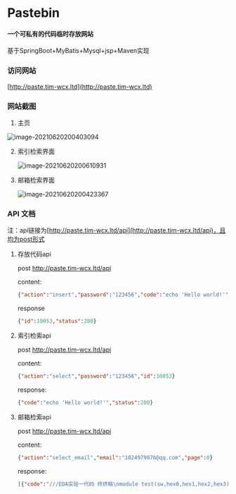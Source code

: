 # Pastebin

#### 																									一个可私有的代码临时存放网站

基于SpringBoot+MyBatis+Mysql+jsp+Maven实现

### 访问网站

[http://paste.tim-wcx.ltd](http://paste.tim-wcx.ltd)

### 网站截图

1. 主页

![image-20210620200403094](https://rawgithub.tim-wcx.workers.dev/WCX1024979076/image1/master/img/20210620200404.png)

2. 索引检索界面

   ![image-20210620200610931](C:\Users\Lenovo\AppData\Roaming\Typora\typora-user-images\image-20210620200610931.png)



3. 邮箱检索界面

   ![image-20210620200423367](https://rawgithub.tim-wcx.workers.dev/WCX1024979076/image1/master/img/20210620200423.png)

### API 文档

注：api链接为[http://paste.tim-wcx.ltd/api](http://paste.tim-wcx.ltd/api)，且均为post形式

1. 存放代码api

   post http://paste.tim-wcx.ltd/api

   content:

   ```json
   {"action":"insert","password":"123456","code":"echo 'Hello world!'","is_secret":0}
   ```

   response

   ```json
   {"id":10053,"status":200}
   ```

2. 索引检索api

   post http://paste.tim-wcx.ltd/api

   content:

   ```json
   {"action":"select","password":"123456","id":10053}
   ```

   response:

   ```json
   {"code":"echo 'Hello world!'","status":200}
   ```

3. 邮箱检索api

   post http://paste.tim-wcx.ltd/api

   content:

   ```json
   {"action":"select_email","email":"1024979076@qq.com","page":0}
   ```

   response:

   ```json
   [{"code":"///EDA实验一代码 终终稿\nmodule test(sw,hex0,hex1,hex2,hex3);\ninput sw;\noutput hex0,hex1,hex2,hex3;\nwire[17:0] sw;\nreg[0:6] hex0,hex1,hex2,hex3;\nreg[6:0] ans1,ans2;\nreg [17:0]  ans;\ninteger flag=1;\nalways @ (sw)\nbegin\n\tans1<=sw[13:7];\n\tans2<=sw[6:0];\n\tif(sw[17]==1)\n\t\tbegin\n\t\t\thex3[0:6]<=7'b1111111;\n\t\t\tans<=a...","id":10052},{"code":"///EDA实验一代码终稿\nmodule test(sw,hex0,hex1,hex2,hex3);\ninput sw;\noutput hex0,hex1,hex2,hex3;\nwire[17:0] sw;\nreg[0:6] hex0,hex1,hex2,hex3;\nreg[6:0] ans1,ans2;\nreg [17:0]  ans;\ninteger flag=1;\nalways @ (sw)\nbegin\n\tans1<=sw[13:7];\n\tans2<=sw[6:0];\n\tif(sw[17]==1)\n\t\tbegin\n\t\t\thex3[0:6]<=7'b1111111;\n\t\t\tans<=ans...","id":10051},{"code":"///EDA 实验三 代码\nmodule test(KEY,sw,hex0,hex1,hex2,hex3,hex4,hex5);\ninput KEY,sw;\noutput hex0,hex1,hex2,hex3,hex4,hex5;\nparameter  S0=4'b0000,S1=4'b0001,S2=4'b0010,S3=4'b0011,S4=4'b0100,S5=4'b0101;\nwire [0:0] sw;\nwire[0:0] KEY;\nreg[4:1] state=S0,next_state=S0;\nreg[0:6] hex0,hex1,hex2,hex3,hex4,hex5;\nin...","id":10050},{"code":"///EDA实验二代码终版\nmodule test(sw,CLOCK_50,KEY,hex0,hex1,hex2,hex3,hex4,hex5,LEDR,LEDG);\ninput CLOCK_50,KEY,sw;\noutput hex0,hex1,hex2,hex3,hex4,hex5,LEDR,LEDG;\nreg[0:6] hex0,hex1,hex2,hex3,hex4,hex5;\n\nreg clk=0;\nreg[6:0] hour=0,minute=0,seconds=0,remain_hour=0,remain_minute=0;\ninteger i=0,day=12;\nwire[3:...","id":10049},{"code":"///EDA实验二代码修正版\nmodule test(sw,CLOCK_50,KEY,hex0,hex1,hex2,hex3,hex4,hex5,LEDR,LEDG);\ninput CLOCK_50,KEY,sw;\noutput hex0,hex1,hex2,hex3,hex4,hex5,LEDR,LEDG;\nreg[0:6] hex0,hex1,hex2,hex3,hex4,hex5;\n\nreg clk=0;\nreg[6:0] hour=0,minute=0,seconds=0,remain_hour=0,remain_minute=0;\ninteger i=0,day=12;\nwire[3...","id":10048},{"code":"///EDA实验二代码\nmodule test(sw,CLOCK_50,KEY,hex0,hex1,hex2,hex3,hex4,hex5,hex6,hex7,LEDR,LEDG);\ninput CLOCK_50,KEY,sw;\noutput hex0,hex1,hex2,hex3,hex4,hex5,hex6,hex7,LEDR,LEDG;\nreg[0:6] hex0,hex1,hex2,hex3,hex4,hex5,hex6,hex7;\n\nreg clk=0;\nreg[6:0] hour=0,minute=0,seconds=0,remain_hour=0,remain_minute=0;...","id":10047},{"code":"///EDA实验一代码\nmodule test(sw,hex0,hex1,hex2,hex3);\ninput sw;\noutput hex0,hex1,hex2,hex3;\nwire[17:0] sw;\nreg[0:6] hex0,hex1,hex2,hex3;\nreg[6:0] ans1,ans2;\nreg [17:0]  ans;\ninteger flag=1;\nalways @ (sw)\nbegin\n\tans1<=sw[13:7];\n\tans2<=sw[6:0];\n\tif(sw[17]==1)\n\t\tbegin\n\t\t\thex3[0:6]<=7'b1111111;\n\t\t\tans<=ans2;...","id":10046},{"code":"加密访问，暂无法查看","id":10045},{"code":"package SpringBoot_jsp.springbootJsp.controller;\n\nimport javax.annotation.Resource;\nimport javax.servlet.http.HttpServletRequest;\n\nimport SpringBoot_jsp.springbootJsp.pojo.pastebin;\nimport SpringBoot_jsp.springbootJsp.service.pastebinService;\nimport com.alibaba.fastjson.JSONArray;\nimport com.alibaba...","id":10041},{"code":"Hello World!","id":10039}]
   ```
